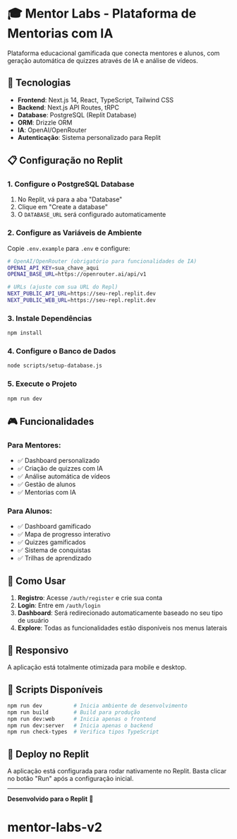 
# 🎓 Mentor Labs - Plataforma de Mentorias com IA

Plataforma educacional gamificada que conecta mentores e alunos, com geração automática de quizzes através de IA e análise de vídeos.

## 🚀 Tecnologias

- **Frontend**: Next.js 14, React, TypeScript, Tailwind CSS
- **Backend**: Next.js API Routes, tRPC
- **Database**: PostgreSQL (Replit Database)
- **ORM**: Drizzle ORM
- **IA**: OpenAI/OpenRouter
- **Autenticação**: Sistema personalizado para Replit

## 📋 Configuração no Replit

### 1. Configure o PostgreSQL Database
1. No Replit, vá para a aba "Database" 
2. Clique em "Create a database"
3. O `DATABASE_URL` será configurado automaticamente

### 2. Configure as Variáveis de Ambiente
Copie `.env.example` para `.env` e configure:

```bash
# OpenAI/OpenRouter (obrigatório para funcionalidades de IA)
OPENAI_API_KEY=sua_chave_aqui
OPENAI_BASE_URL=https://openrouter.ai/api/v1

# URLs (ajuste com sua URL do Repl)
NEXT_PUBLIC_API_URL=https://seu-repl.replit.dev
NEXT_PUBLIC_WEB_URL=https://seu-repl.replit.dev
```

### 3. Instale Dependências
```bash
npm install
```

### 4. Configure o Banco de Dados
```bash
node scripts/setup-database.js
```

### 5. Execute o Projeto
```bash
npm run dev
```

## 🎮 Funcionalidades

### Para Mentores:
- ✅ Dashboard personalizado
- ✅ Criação de quizzes com IA
- ✅ Análise automática de vídeos
- ✅ Gestão de alunos
- ✅ Mentorias com IA

### Para Alunos:
- ✅ Dashboard gamificado
- ✅ Mapa de progresso interativo
- ✅ Quizzes gamificados
- ✅ Sistema de conquistas
- ✅ Trilhas de aprendizado

## 🎯 Como Usar

1. **Registro**: Acesse `/auth/register` e crie sua conta
2. **Login**: Entre em `/auth/login`
3. **Dashboard**: Será redirecionado automaticamente baseado no seu tipo de usuário
4. **Explore**: Todas as funcionalidades estão disponíveis nos menus laterais

## 📱 Responsivo

A aplicação está totalmente otimizada para mobile e desktop.

## 🔧 Scripts Disponíveis

```bash
npm run dev          # Inicia ambiente de desenvolvimento
npm run build        # Build para produção
npm run dev:web      # Inicia apenas o frontend
npm run dev:server   # Inicia apenas o backend
npm run check-types  # Verifica tipos TypeScript
```

## 🌟 Deploy no Replit

A aplicação está configurada para rodar nativamente no Replit. Basta clicar no botão "Run" após a configuração inicial.

---

**Desenvolvido para o Replit** 🚀
# mentor-labs-v2
